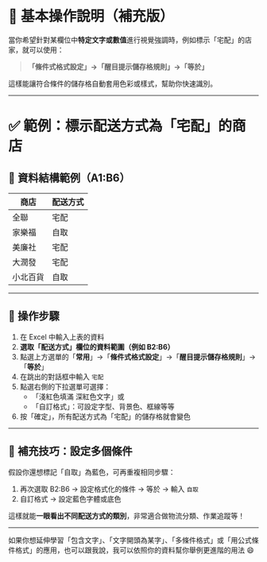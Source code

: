 # 🧩 基本操作說明（補充版）

當你希望針對某欄位中**特定文字或數值**進行視覺強調時，例如標示「宅配」的店家，就可以使用：

> **「條件式格式設定」→「醒目提示儲存格規則」→「等於」**

這樣能讓符合條件的儲存格自動套用色彩或樣式，幫助你快速識別。

---

# ✅ 範例：標示配送方式為「宅配」的商店

## 📄 資料結構範例（A1:B6）

| 商店       | 配送方式 |
|------------|----------|
| 全聯       | 宅配     |
| 家樂福     | 自取     |
| 美廉社     | 宅配     |
| 大潤發     | 宅配     |
| 小北百貨   | 自取     |

---

## 🔧 操作步驟

1. 在 Excel 中輸入上表的資料  
2. **選取「配送方式」欄位的資料範圍（例如 B2:B6）**  
3. 點選上方選單的「**常用**」→「**條件式格式設定**」→「**醒目提示儲存格規則**」→「**等於**」  
4. 在跳出的對話框中輸入 `宅配`  
5. 點選右側的下拉選單可選擇：
   - 「淺紅色填滿 深紅色文字」或
   - 「自訂格式」：可設定字型、背景色、框線等等  
6. 按「確定」，所有配送方式為「宅配」的儲存格就會變色

---

## 🔁 補充技巧：設定多個條件

假設你還想標記「自取」為藍色，可再重複相同步驟：
1. 再次選取 B2:B6 → 設定格式化的條件 → 等於 → 輸入 `自取`
2. 自訂格式 → 設定藍色字體或底色

這樣就能**一眼看出不同配送方式的類別**，非常適合做物流分類、作業追蹤等！

---

如果你想延伸學習「包含文字」、「文字開頭為某字」、「多條件格式」或「用公式條件格式」的應用，也可以跟我說，我可以依照你的資料幫你舉例更進階的用法 😄